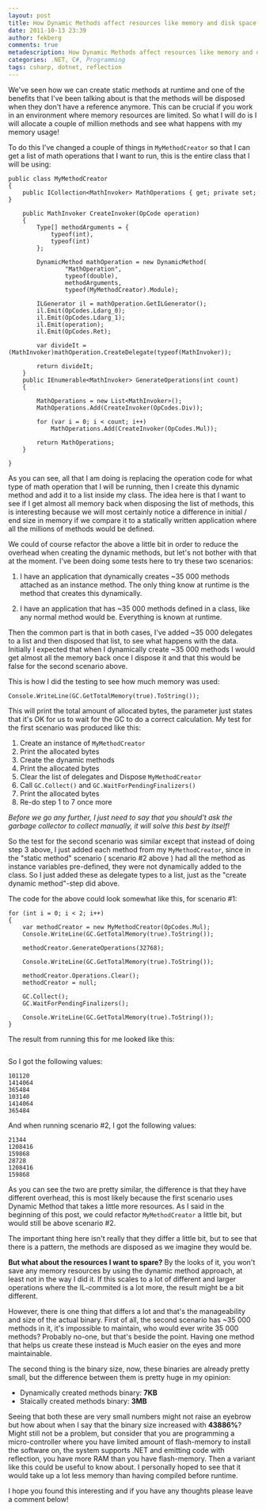 ```yaml
---
layout: post
title: How Dynamic Methods affect resources like memory and disk space
date: 2011-10-13 23:39
author: fekberg
comments: true
metadescription: How Dynamic Methods affect resources like memory and disk space
categories: .NET, C#, Programming
tags: csharp, dotnet, reflection
---
```

We've seen how we can create static methods at runtime and one of the benefits that I've been talking about is that the methods will be disposed when they don't have a reference anymore. This can be crucial if you work in an environment where memory resources are limited. So what I will do is I will allocate a couple of million methods and see what happens with my memory usage!<!--excerpt-->

To do this I've changed a couple of things in `MyMethodCreator` so that I can get a list of math operations that I want to run, this is the entire class that I will be using:

    public class MyMethodCreator
    {
        public ICollection<MathInvoker> MathOperations { get; private set; }

        public MathInvoker CreateInvoker(OpCode operation)
        {
            Type[] methodArguments = { 
                typeof(int), 
                typeof(int)
            };

            DynamicMethod mathOperation = new DynamicMethod(
                    "MathOperation",
                    typeof(double),
                    methodArguments,
                    typeof(MyMethodCreator).Module);

            ILGenerator il = mathOperation.GetILGenerator();
            il.Emit(OpCodes.Ldarg_0);
            il.Emit(OpCodes.Ldarg_1);
            il.Emit(operation);
            il.Emit(OpCodes.Ret);

            var divideIt = (MathInvoker)mathOperation.CreateDelegate(typeof(MathInvoker));

            return divideIt;
        }
        public IEnumerable<MathInvoker> GenerateOperations(int count)
        {

            MathOperations = new List<MathInvoker>();
            MathOperations.Add(CreateInvoker(OpCodes.Div));

            for (var i = 0; i < count; i++)
                MathOperations.Add(CreateInvoker(OpCodes.Mul));

            return MathOperations;
        }

    }

As you can see, all that I am doing is replacing the operation code for what type of math operation that I will be running, then I create this dynamic method and add it to a list inside my class. The idea here is that I want to see if I get almost all memory back when disposing the list of methods, this is interesting because we will most certainly notice a difference in initial / end size in memory if we compare it to a statically written application where all the millions of methods would be defined.

We could of course refactor the above a little bit in order to reduce the overhead when creating the dynamic methods, but let's not bother with that at the moment. I've been doing some tests here to try these two scenarios:

1. I have an application that dynamically creates ~35 000 methods attached as an instance method. The only thing know at runtime is the method that creates this dynamically.

2. I have an application that has ~35 000 methods defined in a class, like any normal method would be. Everything is known at runtime.

Then the common part is that in both cases, I've added ~35 000 delegates to a list and then disposed that list, to see what happens with the data. Initially I expected that when I dynamically create ~35 000 methods I would get almost all the memory back once I dispose it and that this would be false for the second scenario above.

This is how I did the testing to see how much memory was used:

    Console.WriteLine(GC.GetTotalMemory(true).ToString());

This will print the total amount of allocated bytes, the parameter just states that it's OK for us to wait for the GC to do a correct calculation. My test for the first scenario was produced like this:

1. Create an instance of `MyMethodCreator`
2. Print the allocated bytes
3. Create the dynamic methods
4. Print the allocated bytes
5. Clear the list of delegates and Dispose `MyMethodCreator`
6. Call `GC.Collect()` and `GC.WaitForPendingFinalizers()`
7. Print the allocated bytes
8. Re-do step 1 to 7 once more

<em>Before we go any further, I just need to say that you should't ask the garbage collector to collect manually, it will solve this best by itself!</em>

So the test for the second scenario was similar except that instead of doing step 3 above, I just added each method from my `MyMethodCreator`, since in the "static method" scenario ( scenario #2 above ) had all the method as instance variables pre-defined, they were not dynamically added to the class. So I just added these as delegate types to a list, just as the "create dynamic method"-step did above.

The code for the above could look somewhat like this, for scenario #1:

    for (int i = 0; i < 2; i++)
    {
        var methodCreator = new MyMethodCreator(OpCodes.Mul);
        Console.WriteLine(GC.GetTotalMemory(true).ToString());

        methodCreator.GenerateOperations(32768);

        Console.WriteLine(GC.GetTotalMemory(true).ToString());
        
        methodCreator.Operations.Clear();
        methodCreator = null;

        GC.Collect();
        GC.WaitForPendingFinalizers();

        Console.WriteLine(GC.GetTotalMemory(true).ToString());
    }

The result from running this for me looked like this:

<img src="http://cdn.filipekberg.se/fekberg-blog/how-dynamic-methods-affect-resources-like-memory-and-disk-space/myMethodCreator_inspection.png" alt="" />

So I got the following values:

    101120
    1414064
    365484
    103140
    1414064
    365484

And when running scenario #2, I got the following values:

    21344
    1208416
    159868
    28728
    1208416
    159868

As you can see the two are pretty similar, the difference is that they have different overhead, this is most likely because the first scenario uses Dynamic Method that takes a little more resources. As I said in the beginning of this post, we could refactor `MyMethodCreator` a little bit, but would still be above scenario #2.

The important thing here isn't really that they differ a little bit, but to see that there is a pattern, the methods are disposed as we imagine they would be.

<strong>But what about the resources I want to spare?</strong> By the looks of it, you won't save any memory resources by using the dynamic method approach, at least not in the way I did it. If this scales to a lot of different and larger operations where the IL-commited is a lot more, the result might be a bit different.

However, there is one thing that differs a lot and that's the manageability and size of the actual binary. First of all, the second scenario has ~35 000 methods in it, it's impossible to maintain, who would ever write 35 000 methods? Probably no-one, but that's beside the point. Having one method that helps us create these instead is Much easier on the eyes and more maintainable.

The second thing is the binary size, now, these binaries are already pretty small, but the difference between them is pretty huge in my opinion:

<ul>
	<li>Dynamically created methods binary: <strong>7KB</strong></li>
	<li>Staically created methods binary: <strong>3MB</strong></li>
</ul>

Seeing that both these are very small numbers might not raise an eyebrow but how about when I say that the binary size increased with <strong>43886%</strong>? Might still not be a problem, but consider that you are programming a micro-controller where you have limited amount of flash-memory to install the software on, the system supports .NET and emitting code with reflection, you have more RAM than you have flash-memory. Then a variant like this could be useful to know about. I personally hoped to see that it would take up a lot less memory than having compiled before runtime.

I hope you found this interesting and if you have any thoughts please leave a comment below!
